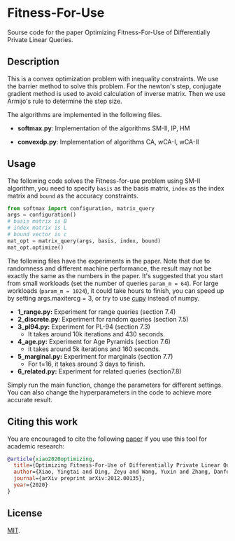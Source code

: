 # Fitness-For-Use 

Sourse code for the paper Optimizing Fitness-For-Use of Differentially Private Linear Queries.

## Description

This is a convex optimization problem with inequality constraints. We use the barrier method to solve this problem. For the newton's step, conjugate gradient method is used to avoid calculation of inverse matrix. Then we use Armijo's rule to determine the step size. 

The algorithms are implemented in the following files. 

-  **softmax.py**:  Implementation of the algorithms SM-II, IP, HM

- **convexdp.py**: Implementation of algorithms CA, wCA-I, wCA-II



## Usage

The following code solves the Fitness-for-use problem using SM-II algorithm, you need to specify `basis` as the basis matrix, `index` as the index matrix and `bound` as the accuracy constraints.

```python
from softmax import configuration, matrix_query
args = configuration()
# basis matrix is B
# index matrix is L
# bound vector is c
mat_opt = matrix_query(args, basis, index, bound)
mat_opt.optimize()
```

The following files have the experiments in the paper. Note that due to randomness and different machine performance, the result may not be exactly the same as the numbers in the paper. It's suggested that you start from small workloads (set the number of queries `param_m = 64`). For large workloads (`param_m = 1024`), it could take hours to finish, you can speed up by setting args.maxitercg = 3, or try to use [cupy](https://cupy.dev/) instead of numpy.

- **1_range.py:** Experiment for range queries (section 7.4)
- **2_discrete.py**: Experiment for random queries (section 7.5)
- **3_pl94.py:** Experiment for PL-94 (section 7.3)
  - It takes around 10k iterations and 430 seconds.
- **4_age.py:** Experiment for Age Pyramids (section 7.6)
  - it takes around 5k iterations and 160 seconds.
- **5_marginal.py:** Experiment for marginals (section 7.7)
  - For t=16, it takes around 3 days to finish.
- **6_related.py:** Experiment for related queries (section7.8)

Simply run the main function, change the parameters for different settings. You can also change the hyperparameters in the code to achieve more accurate result.



## Citing this work

You are encouraged to cite the following [paper](https://arxiv.org/abs/2012.00135) if you use this tool for academic research:

```bibtex
@article{xiao2020optimizing,
  title={Optimizing Fitness-For-Use of Differentially Private Linear Queries},
  author={Xiao, Yingtai and Ding, Zeyu and Wang, Yuxin and Zhang, Danfeng and Kifer, Daniel},
  journal={arXiv preprint arXiv:2012.00135},
  year={2020}
}
```



## License

[MIT](https://github.com/cmla-psu/matrixqueries/blob/master/LICENSE).
